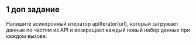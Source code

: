 ## 1 доп задание

Напишите асинхронный итератор apiIterator(url), который загружает данные по частям из API и возвращает каждый новый набор данных при каждом вызове.

